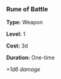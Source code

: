 ### Rune of Battle

**Type:** Weapon

**Level:** 1

**Cost:** 3d

**Duration:** One-time

_+1d6 damage_

